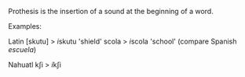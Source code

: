 Prothesis is the insertion of a sound at the beginning of a word.

Examples:  
  
Latin
[skutu] > *i*skutu 'shield'
scola > *i*scola 'school' (compare Spanish *escuela*)

Nahuatl
kʃi > *i*kʃi 


